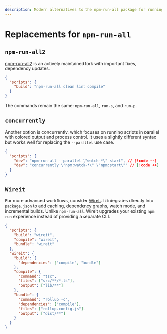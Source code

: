 ```yaml
---
description: Modern alternatives to the npm-run-all package for running multiple npm scripts
---
```


# Replacements for `npm-run-all`

## `npm-run-all2`

[npm-run-all2](https://github.com/bcomnes/npm-run-all2) is an actively maintained fork with important fixes, dependency updates.

```json
{
  "scripts": {
    "build": "npm-run-all clean lint compile"
  }
}
```

The commands remain the same: `npm-run-all`, `run-s`, and `run-p`.

## `concurrently`

Another option is [concurrently](https://github.com/open-cli-tools/concurrently), which focuses on running scripts in parallel with colored output and process control. It uses a slightly different syntax but works well for replacing the `--parallel` use case.

```json
{
  "scripts": {
    "dev": "npm-run-all --parallel \"watch-*\" start", // [!code --]
    "dev": "concurrently \"npm:watch-*\" \"npm:start\"" // [!code ++]
  }
}
```

## `Wireit`

For more advanced workflows, consider [Wireit](https://github.com/google/wireit). It integrates directly into `package.json` to add caching, dependency graphs, watch mode, and incremental builds. Unlike `npm-run-all`, Wireit upgrades your existing `npm run` experience instead of providing a separate CLI.

```json
{
  "scripts": {
    "build": "wireit",
    "compile": "wireit",
    "bundle": "wireit"
  },
  "wireit": {
    "build": {
      "dependencies": ["compile", "bundle"]
    },
    "compile": {
      "command": "tsc",
      "files": ["src/**/*.ts"],
      "output": ["lib/**"]
    },
    "bundle": {
      "command": "rollup -c",
      "dependencies": ["compile"],
      "files": ["rollup.config.js"],
      "output": ["dist/**"]
    }
  }
}
```
